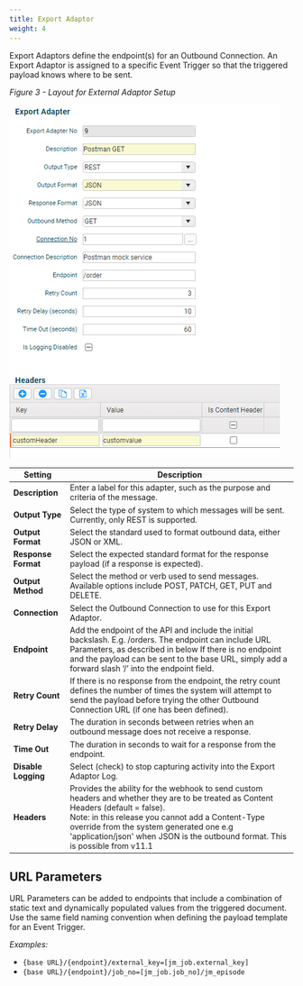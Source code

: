 ```yaml
---
title: Export Adaptor
weight: 4
---
```

Export Adaptors define the endpoint(s) for an Outbound Connection. An Export Adaptor is assigned to a specific Event Trigger so that the triggered payload knows where to be sent.

*Figure 3 - Layout for External Adaptor Setup*

![](assets/Pasted%20image%2020240806174436.png)

| Setting             | Description                                                                                                                                                                                                                                                                                                             |
| ------------------- | ----------------------------------------------------------------------------------------------------------------------------------------------------------------------------------------------------------------------------------------------------------------------------------------------------------------------- |
| **Description**     | Enter a label for this adapter, such as the purpose and criteria of the message.                                                                                                                                                                                                                                        |
| **Output Type**     | Select the type of system to which messages will be sent. Currently, only REST is supported.                                                                                                                                                                                                                            |
| **Output Format**   | Select the standard used to format outbound data, either JSON or XML.                                                                                                                                                                                                                                                   |
| **Response Format** | Select the expected standard format for the response payload (if a response is expected).                                                                                                                                                                                                                               |
| **Output Method**   | Select the method or verb used to send messages. Available options include POST, PATCH, GET, PUT and DELETE.                                                                                                                                                                                                            |
| **Connection**      | Select the Outbound Connection to use for this Export Adaptor.                                                                                                                                                                                                                                                          |
| **Endpoint**        | Add the endpoint of the API and include the initial backslash. E.g. /orders. The endpoint can include URL Parameters, as described in below If there is no endpoint and the payload can be sent to the base URL, simply add a forward slash ‘/’ into the endpoint field.                                                |
| **Retry Count**     | If there is no response from the endpoint, the retry count defines the number of times the system will attempt to send the payload before trying the other Outbound Connection URL (if one has been defined).                                                                                                           |
| **Retry Delay**     | The duration in seconds between retries when an outbound message does not receive a response.                                                                                                                                                                                                                           |
| **Time Out**        | The duration in seconds to wait for a response from the endpoint.                                                                                                                                                                                                                                                       |
| **Disable Logging** | Select (check) to stop capturing activity into the Export Adaptor Log.                                                                                                                                                                                                                                                  |
| **Headers**         | Provides the ability for the webhook to send custom headers and whether they are to be treated as Content Headers (default = false).<br>Note: in this release you cannot add a Content-Type override from the system generated one e.g 'application/json' when JSON is the outbound format. This is possible from v11.1 |

## URL Parameters
URL Parameters can be added to endpoints that include a combination of static text and dynamically populated values from the triggered document. Use the same field naming convention when defining the payload template for an Event Trigger.  

_Examples:_
-   `{base URL}/{endpoint}/external_key=[jm_job.external_key]`
-   `{base URL}/{endpoint}/job_no=[jm_job.job_no]/jm_episode`

